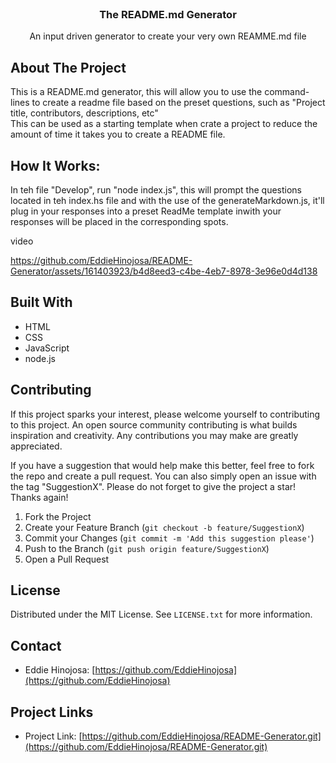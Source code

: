 
<!-- PROJECT title -->
<br />
<div align="center">
    <h3 align="center">The README.md Generator</h3>
    <p align="center">
    An input driven generator to create your very own REAMME.md file</p>
</div>




<!-- ABOUT THE PROJECT -->
## About The Project

<p>This is a README.md generator, this will allow you to use the command-lines to create a readme file based on the preset questions, such as "Project title, contributors, descriptions, etc"<br>
This can be used as a starting template when crate a project to reduce the amount of time it takes you to create a README file.
</p>


## How It Works:

<p>In teh file "Develop", run "node index.js", this will prompt the questions located in teh index.hs file and with the use of the generateMarkdown.js, it'll plug in your responses into a preset ReadMe template inwith your responses will be placed in the corresponding spots. </p>


video


https://github.com/EddieHinojosa/README-Generator/assets/161403923/b4d8eed3-c4be-4eb7-8978-3e96e0d4d138





## Built With

* HTML
* CSS
* JavaScript
* node.js



<!-- CONTRIBUTING -->
## Contributing

If this project sparks your interest, please welcome yourself to contributing to this project. An open source community contributing is what builds inspiration and creativity. Any contributions you may make are greatly appreciated.

If you have a suggestion that would help make this better, feel free to fork the repo and create a pull request. You can also simply open an issue with the tag "SuggestionX".
Please do not forget to give the project a star! Thanks again!

1. Fork the Project
2. Create your Feature Branch (`git checkout -b feature/SuggestionX`)
3. Commit your Changes (`git commit -m 'Add this suggestion please'`)
4. Push to the Branch (`git push origin feature/SuggestionX`)
5. Open a Pull Request





<!-- LICENSE -->
## License

Distributed under the MIT License. See `LICENSE.txt` for more information.





<!-- CONTACT -->
## Contact

* Eddie Hinojosa: [https://github.com/EddieHinojosa](https://github.com/EddieHinojosa)


## Project Links

* Project Link: [https://github.com/EddieHinojosa/README-Generator.git](https://github.com/EddieHinojosa/README-Generator.git)


